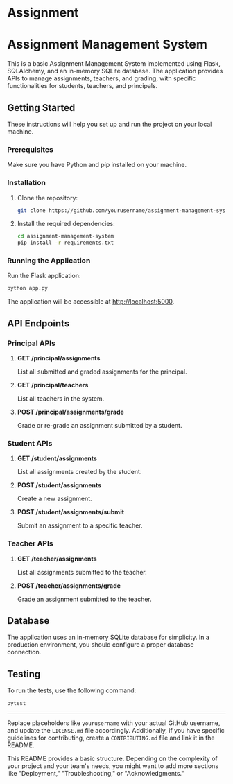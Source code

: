 # Assignment

# Assignment Management System

This is a basic Assignment Management System implemented using Flask, SQLAlchemy, and an in-memory SQLite database. The application provides APIs to manage assignments, teachers, and grading, with specific functionalities for students, teachers, and principals.

## Getting Started

These instructions will help you set up and run the project on your local machine.

### Prerequisites

Make sure you have Python and pip installed on your machine.

### Installation

1. Clone the repository:

   ```bash
   git clone https://github.com/yourusername/assignment-management-system.git
   ```

2. Install the required dependencies:

   ```bash
   cd assignment-management-system
   pip install -r requirements.txt
   ```

### Running the Application

Run the Flask application:

```bash
python app.py
```

The application will be accessible at [http://localhost:5000](http://localhost:5000).

## API Endpoints

### Principal APIs

1. **GET /principal/assignments**

   List all submitted and graded assignments for the principal.

2. **GET /principal/teachers**

   List all teachers in the system.

3. **POST /principal/assignments/grade**

   Grade or re-grade an assignment submitted by a student.

### Student APIs

1. **GET /student/assignments**

   List all assignments created by the student.

2. **POST /student/assignments**

   Create a new assignment.

3. **POST /student/assignments/submit**

   Submit an assignment to a specific teacher.

### Teacher APIs

1. **GET /teacher/assignments**

   List all assignments submitted to the teacher.

2. **POST /teacher/assignments/grade**

   Grade an assignment submitted to the teacher.

## Database

The application uses an in-memory SQLite database for simplicity. In a production environment, you should configure a proper database connection.

## Testing

To run the tests, use the following command:

```bash
pytest
```
---

Replace placeholders like `yourusername` with your actual GitHub username, and update the `LICENSE.md` file accordingly. Additionally, if you have specific guidelines for contributing, create a `CONTRIBUTING.md` file and link it in the README.

This README provides a basic structure. Depending on the complexity of your project and your team's needs, you might want to add more sections like "Deployment," "Troubleshooting," or "Acknowledgments."

